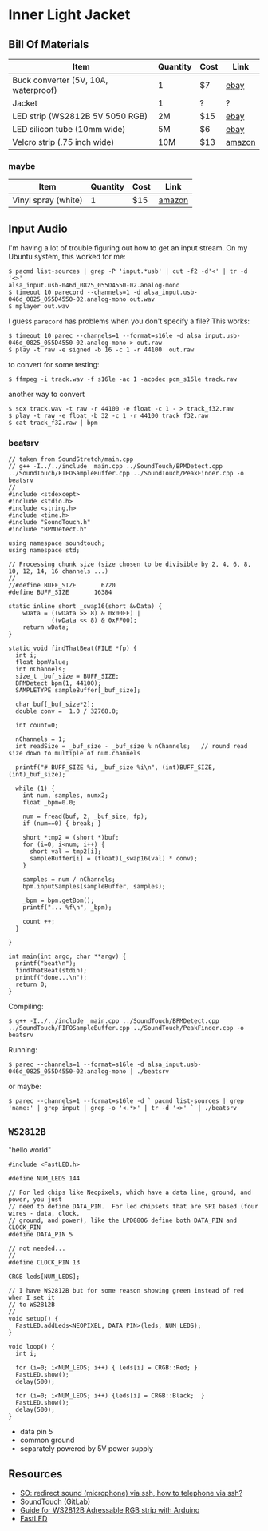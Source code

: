 Inner Light Jacket
===

Bill Of Materials
---

| Item | Quantity | Cost | Link |
|------|----------|------|------|
| Buck converter (5V, 10A, waterproof) | 1 | $7 | [ebay](https://www.ebay.com/itm/Waterproof-DC-DC-Buck-Converter-12V-24V-to-5V-10A-Step-Down-Power-Supply-Module/192540821482) |
| Jacket | 1 | ? | ? |
| LED strip (WS2812B 5V 5050 RGB) | 2M | $15 | [ebay](https://www.ebay.com/itm/WS2812B-5V-5050-RGB-LED-Strip-1-5M-30-60-144-150-300-Leds-Individual-Addressable/283361185505) |
| LED silicon tube (10mm wide) | 5M | $6 | [ebay](https://www.ebay.com/itm/20m-10m-Silicon-Tube-12mm-10MM-IP67-for-WS2812-ws2811-5050-5630-LED-Strip-Light/292508212725) |
| Velcro strip (.75 inch wide) | 10M | $13 | [amazon](https://www.amazon.com/Meters-10-92Yards-Strips-Non-Adhesive-Fastener/dp/B06XC41XSJ/ref=sr_1_29) |

### maybe

| Item | Quantity | Cost | Link |
|------|----------|------|------|
| Vinyl spray (white) | 1 | $15 | [amazon](https://www.amazon.com/Rust-Oleum-1911830-Specialty-Aerosol-11-Ounce/dp/B000KKMVJS/ref=sr_1_6) |

Input Audio
---

I'm having a lot of trouble figuring out how to get an input stream.
On my Ubuntu system, this worked for me:

```
$ pacmd list-sources | grep -P 'input.*usb' | cut -f2 -d'<' | tr -d '<>'
alsa_input.usb-046d_0825_055D4550-02.analog-mono
$ timeout 10 parecord --channels=1 -d alsa_input.usb-046d_0825_055D4550-02.analog-mono out.wav
$ mplayer out.wav
```

I guess `parecord` has problems when you don't specify a file?
This works:

```
$ timeout 10 parec --channels=1 --format=s16le -d alsa_input.usb-046d_0825_055D4550-02.analog-mono > out.raw
$ play -t raw -e signed -b 16 -c 1 -r 44100  out.raw
```

to convert for some testing:

```
$ ffmpeg -i track.wav -f s16le -ac 1 -acodec pcm_s16le track.raw
```

another way to convert


```
$ sox track.wav -t raw -r 44100 -e float -c 1 - > track_f32.raw
$ play -t raw -e float -b 32 -c 1 -r 44100 track_f32.raw 
$ cat track_f32.raw | bpm
```

### beatsrv

```
// taken from SoundStretch/main.cpp
// g++ -I../../include  main.cpp ../SoundTouch/BPMDetect.cpp ../SoundTouch/FIFOSampleBuffer.cpp ../SoundTouch/PeakFinder.cpp -o beatsrv
//
#include <stdexcept>
#include <stdio.h>
#include <string.h>
#include <time.h>
#include "SoundTouch.h"
#include "BPMDetect.h"

using namespace soundtouch;
using namespace std;

// Processing chunk size (size chosen to be divisible by 2, 4, 6, 8, 10, 12, 14, 16 channels ...)
//
//#define BUFF_SIZE       6720
#define BUFF_SIZE       16384

static inline short _swap16(short &wData) {
    wData = ((wData >> 8) & 0x00FF) |
            ((wData << 8) & 0xFF00);
    return wData;
}

static void findThatBeat(FILE *fp) {
  int i;
  float bpmValue;
  int nChannels;
  size_t _buf_size = BUFF_SIZE;
  BPMDetect bpm(1, 44100);
  SAMPLETYPE sampleBuffer[_buf_size];

  char buf[_buf_size*2];
  double conv =  1.0 / 32768.0;

  int count=0;

  nChannels = 1;
  int readSize = _buf_size - _buf_size % nChannels;   // round read size down to multiple of num.channels 

  printf("# BUFF_SIZE %i, _buf_size %i\n", (int)BUFF_SIZE, (int)_buf_size);

  while (1) {
    int num, samples, numx2;
    float _bpm=0.0;

    num = fread(buf, 2, _buf_size, fp);
    if (num==0) { break; }

    short *tmp2 = (short *)buf;
    for (i=0; i<num; i++) {
      short val = tmp2[i];
      sampleBuffer[i] = (float)(_swap16(val) * conv);
    }

    samples = num / nChannels;
    bpm.inputSamples(sampleBuffer, samples);

    _bpm = bpm.getBpm();
    printf("... %f\n", _bpm);

    count ++;
  }

}

int main(int argc, char **argv) {
  printf("beat\n");
  findThatBeat(stdin);
  printf("done...\n");
  return 0;
}
```

Compiling:

```
$ g++ -I../../include  main.cpp ../SoundTouch/BPMDetect.cpp ../SoundTouch/FIFOSampleBuffer.cpp ../SoundTouch/PeakFinder.cpp -o beatsrv

```

Running:

```
$ parec --channels=1 --format=s16le -d alsa_input.usb-046d_0825_055D4550-02.analog-mono | ./beatsrv
```

or maybe:

```
$ parec --channels=1 --format=s16le -d ` pacmd list-sources | grep 'name:' | grep input | grep -o '<.*>' | tr -d '<>' ` | ./beatsrv
```

`WS2812B`
---


"hello world"

```
#include <FastLED.h>

#define NUM_LEDS 144

// For led chips like Neopixels, which have a data line, ground, and power, you just
// need to define DATA_PIN.  For led chipsets that are SPI based (four wires - data, clock,
// ground, and power), like the LPD8806 define both DATA_PIN and CLOCK_PIN
#define DATA_PIN 5

// not needed...
//
#define CLOCK_PIN 13

CRGB leds[NUM_LEDS];

// I have WS2812B but for some reason showing green instead of red when I set it
// to WS2812B
//
void setup() { 
  FastLED.addLeds<NEOPIXEL, DATA_PIN>(leds, NUM_LEDS);
}

void loop() {
  int i;

  for (i=0; i<NUM_LEDS; i++) { leds[i] = CRGB::Red; }
  FastLED.show();
  delay(500);

  for (i=0; i<NUM_LEDS; i++) {leds[i] = CRGB::Black;  }
  FastLED.show();
  delay(500);
}
```

* data pin 5
* common ground
* separately powered by 5V power supply

Resources
---

* [SO: redirect sound (microphone) via ssh, how to telephone via ssh?](https://unix.stackexchange.com/questions/116919/redirect-sound-microphone-via-ssh-how-to-telephone-via-ssh)
* [SoundTouch](https://www.surina.net/soundtouch/) ([GitLab](https://gitlab.com/soundtouch/soundtouch))
* [Guide for WS2812B Adressable RGB strip with Arduino](https://randomnerdtutorials.com/guide-for-ws2812b-addressable-rgb-led-strip-with-arduino/)
* [FastLED](https://github.com/FastLED/FastLED)
